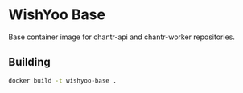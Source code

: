 # WishYoo Base

Base container image for chantr-api and chantr-worker repositories.

## Building

```bash
docker build -t wishyoo-base .
```
